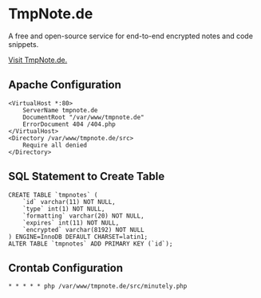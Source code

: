 # TmpNote.de

A free and open-source service for end-to-end encrypted notes and code snippets.

[Visit TmpNote.de.](https://tmpnote.de)

## Apache Configuration

    <VirtualHost *:80>
        ServerName tmpnote.de
        DocumentRoot "/var/www/tmpnote.de"
        ErrorDocument 404 /404.php
    </VirtualHost>
    <Directory /var/www/tmpnote.de/src>
        Require all denied
    </Directory>

## SQL Statement to Create Table

    CREATE TABLE `tmpnotes` (
        `id` varchar(11) NOT NULL,
        `type` int(1) NOT NULL,
        `formatting` varchar(20) NOT NULL,
        `expires` int(11) NOT NULL,
        `encrypted` varchar(8192) NOT NULL
    ) ENGINE=InnoDB DEFAULT CHARSET=latin1;
    ALTER TABLE `tmpnotes` ADD PRIMARY KEY (`id`);

## Crontab Configuration

    * * * * * php /var/www/tmpnote.de/src/minutely.php
